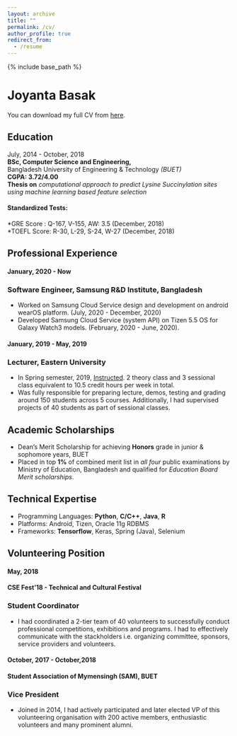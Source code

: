 ```yaml
---
layout: archive
title: ""
permalink: /cv/
author_profile: true
redirect_from:
  - /resume
---
```


{% include base_path %}


Joyanta Basak
=============

You can download my full CV from [here](https://joyantabasak13.github.io/files/AcademicCV_Joyanta_Basak.pdf).

Education
---------

July, 2014 - October, 2018 <br />
**BSc, Computer Science and Engineering,** <br />
Bangladesh University of Engineering & Technology *(BUET)* <br />
**CGPA: 3.72/4.00** <br />
**Thesis on** *computational approach to predict Lysine Succinylation sites using machine learning based feature
selection*

#### Standardized Tests:
*GRE Score : Q-167, V-155, AW: 3.5 (December, 2018) <br />
*TOEFL Score: R-30, L-29, S-24, W-27 (December, 2018)

Professional Experience
-----------------------
#### January, 2020 - Now
### Software Engineer, Samsung R&D Institute, Bangladesh

* Worked on Samsung Cloud Service design and development on android wearOS platform. (July, 2020 - December, 2020)
* Developed Samsung Cloud Service (system API) on Tizen 5.5 OS for Galaxy Watch3 models. (February, 2020 - June, 2020). 

#### January, 2019 - May, 2019
### Lecturer, Eastern University

* In Spring semester, 2019, <a href="https://joyantabasak13.github.io/teaching/2019-spring-teaching-lecturer/" target="_blank">Instructed</a>. 2 theory class and 3 sessional class equivalent to 10.5 credit hours per week in total. <br /> 
* Was fully responsible for preparing lecture, demos, testing and grading around 150 students across 5 courses. Additionally, I had supervised projects of 40 students as part of sessional classes.

Academic Scholarships
---------------------

* Dean’s Merit Scholarship for achieving **Honors** grade in junior & sophomore years, BUET
* Placed in top **1%** of combined merit list in *all four* public examinations by Ministry of Education, Bangladesh and qualified for *Education Board Merit scholarships*.  


Technical Expertise
----------------------------------------
* Programming Languages:  **Python**, **C/C++**, **Java**, **R**
* Platforms: Android, Tizen, Oracle 11g RDBMS
* Frameworks: **Tensorflow**, Keras, Spring (Java), Selenium

Volunteering Position
----------------------
#### May, 2018 
#### CSE Fest’18 - Technical and Cultural Festival 
### Student Coordinator

* I had coordinated a 2-tier team of 40 volunteers to successfully conduct professional competitions, exhibitions
and programs. I had to effectively communicate with the stackholders i.e. organizing committee, sponsors, service providers and volunteers.   

#### October, 2017 - October,2018
#### Student Association of Mymensingh (SAM), BUET 
### Vice President
* Joined in 2014, I had actively participated and later elected VP of this volunteering organisation with 200 active members, enthusiastic volunteers and many prominent alumni.
